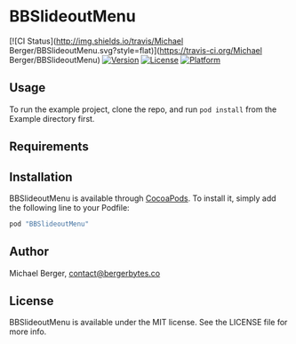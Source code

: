 # BBSlideoutMenu

[![CI Status](http://img.shields.io/travis/Michael Berger/BBSlideoutMenu.svg?style=flat)](https://travis-ci.org/Michael Berger/BBSlideoutMenu)
[![Version](https://img.shields.io/cocoapods/v/BBSlideoutMenu.svg?style=flat)](http://cocoapods.org/pods/BBSlideoutMenu)
[![License](https://img.shields.io/cocoapods/l/BBSlideoutMenu.svg?style=flat)](http://cocoapods.org/pods/BBSlideoutMenu)
[![Platform](https://img.shields.io/cocoapods/p/BBSlideoutMenu.svg?style=flat)](http://cocoapods.org/pods/BBSlideoutMenu)

## Usage

To run the example project, clone the repo, and run `pod install` from the Example directory first.

## Requirements

## Installation

BBSlideoutMenu is available through [CocoaPods](http://cocoapods.org). To install
it, simply add the following line to your Podfile:

```ruby
pod "BBSlideoutMenu"
```

## Author

Michael Berger, contact@bergerbytes.co

## License

BBSlideoutMenu is available under the MIT license. See the LICENSE file for more info.
